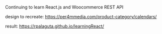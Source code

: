 Continuing to learn React.js and Woocommerce REST API

design to recreate: https://per4mmedia.com/product-category/calendars/

result: https://rpalaguta.github.io/learningReact/

